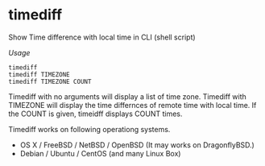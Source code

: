 # timediff
Show Time difference with local time in CLI (shell script)

*Usage*

    timediff
    timediff TIMEZONE
    timediff TIMEZONE COUNT

Timediff with no arguments will display a list of time zone.
Timediff with TIMEZONE will display the time differnces of remote time with local time.
If the COUNT is given, timeidff displays COUNT times.

Timediff works on following operationg systems.

* OS X / FreeBSD / NetBSD / OpenBSD (It may works on DragonflyBSD.)
* Debian / Ubuntu / CentOS (and many Linux Box)
